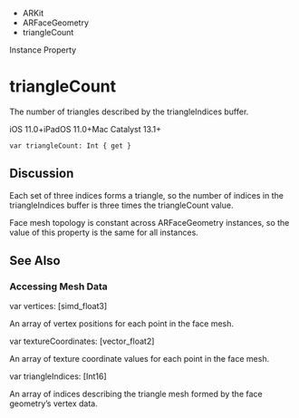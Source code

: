 

- ARKit
- ARFaceGeometry
-  triangleCount 

Instance Property

# triangleCount

The number of triangles described by the triangleIndices buffer.

iOS 11.0+iPadOS 11.0+Mac Catalyst 13.1+

``` source
var triangleCount: Int { get }
```

## Discussion

Each set of three indices forms a triangle, so the number of indices in the triangleIndices buffer is three times the triangleCount value.

Face mesh topology is constant across ARFaceGeometry instances, so the value of this property is the same for all instances.

## See Also

### Accessing Mesh Data

var vertices: [simd_float3]

An array of vertex positions for each point in the face mesh.

var textureCoordinates: [vector_float2]

An array of texture coordinate values for each point in the face mesh.

var triangleIndices: [Int16]

An array of indices describing the triangle mesh formed by the face geometry’s vertex data.

